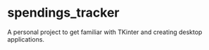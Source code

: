 # spendings_tracker
A personal project to get familiar with TKinter and creating desktop applications.
